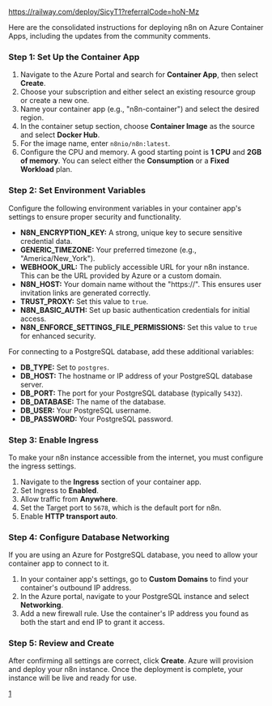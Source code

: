 https://railway.com/deploy/SicyT1?referralCode=hoN-Mz

Here are the consolidated instructions for deploying n8n on Azure Container Apps, including the updates from the community comments.

### Step 1: Set Up the Container App
1.  Navigate to the Azure Portal and search for **Container App**, then select **Create**.
2.  Choose your subscription and either select an existing resource group or create a new one.
3.  Name your container app (e.g., "n8n-container") and select the desired region.
4.  In the container setup section, choose **Container Image** as the source and select **Docker Hub**.
5.  For the image name, enter `n8nio/n8n:latest`.
6.  Configure the CPU and memory. A good starting point is **1 CPU** and **2GB of memory**. You can select either the **Consumption** or a **Fixed Workload** plan.

### Step 2: Set Environment Variables
Configure the following environment variables in your container app's settings to ensure proper security and functionality.

*   **N8N_ENCRYPTION_KEY:** A strong, unique key to secure sensitive credential data.
*   **GENERIC_TIMEZONE:** Your preferred timezone (e.g., "America/New_York").
*   **WEBHOOK_URL:** The publicly accessible URL for your n8n instance. This can be the URL provided by Azure or a custom domain.
*   **N8N_HOST:** Your domain name without the "https://". This ensures user invitation links are generated correctly.
*   **TRUST_PROXY:** Set this value to `true`.
*   **N8N_BASIC_AUTH:** Set up basic authentication credentials for initial access.
*   **N8N_ENFORCE_SETTINGS_FILE_PERMISSIONS:** Set this value to `true` for enhanced security.

For connecting to a PostgreSQL database, add these additional variables:
*   **DB_TYPE:** Set to `postgres`.
*   **DB_HOST:** The hostname or IP address of your PostgreSQL database server.
*   **DB_PORT:** The port for your PostgreSQL database (typically `5432`).
*   **DB_DATABASE:** The name of the database.
*   **DB_USER:** Your PostgreSQL username.
*   **DB_PASSWORD:** Your PostgreSQL password.

### Step 3: Enable Ingress
To make your n8n instance accessible from the internet, you must configure the ingress settings.

1.  Navigate to the **Ingress** section of your container app.
2.  Set Ingress to **Enabled**.
3.  Allow traffic from **Anywhere**.
4.  Set the Target port to `5678`, which is the default port for n8n.
5.  Enable **HTTP transport auto**.

### Step 4: Configure Database Networking
If you are using an Azure for PostgreSQL database, you need to allow your container app to connect to it.

1.  In your container app's settings, go to **Custom Domains** to find your container's outbound IP address.
2.  In the Azure portal, navigate to your PostgreSQL instance and select **Networking**.
3.  Add a new firewall rule. Use the container's IP address you found as both the start and end IP to grant it access.

### Step 5: Review and Create
After confirming all settings are correct, click **Create**. Azure will provision and deploy your n8n instance. Once the deployment is complete, your instance will be live and ready for use.

[1](https://community.n8n.io/t/deploy-n8n-on-azure-container-apps/71010)
